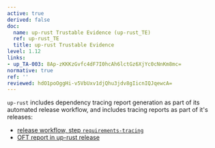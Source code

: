 ```yaml
---
active: true
derived: false
doc:
  name: up-rust Trustable Evidence (up-rust_TE)
  ref: up-rust_TE
  title: up-rust Trustable Evidence
level: 1.12
links:
- up_TA-003: 8Ap-zKKKzGvfc4dF7I0hcAh6lctGz6XjYc0cNnKm8mc=
normative: true
ref: ''
reviewed: hdO1poOggHi-v5VbUxv1djQhu3jdv8gIicnIQJqewcA=
---
```


`up-rust` includes dependency tracing report generation as part of its automated release workflow, and includes tracing reports as part of it's releases:

- [release workflow, step `requirements-tracing`](/up-rust/.github/workflows/release.yaml)
- [OFT report in up-rust release](https://github.com/eclipse-uprotocol/up-rust/releases/download/v0.4.0/oft-report.html)
